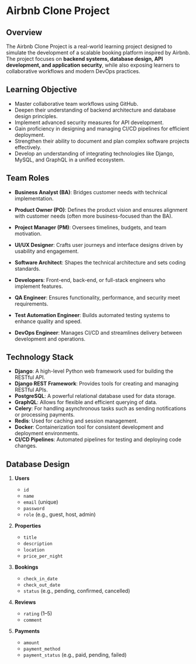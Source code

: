 # Airbnb Clone Project 

## Overview
The Airbnb Clone Project is a real-world learning project designed to simulate the development of a scalable booking platform inspired by Airbnb.  
The project focuses on **backend systems, database design, API development, and application security**, while also exposing learners to collaborative workflows and modern DevOps practices.

## Learning Objective
- Master collaborative team workflows using GitHub.
- Deepen their understanding of backend architecture and database design principles.
- Implement advanced security measures for API development.
- Gain proficiency in designing and managing CI/CD pipelines for efficient deployment.
- Strengthen their ability to document and plan complex software projects effectively.
- Develop an understanding of integrating technologies like Django, MySQL, and GraphQL in a unified ecosystem.

## Team Roles
- **Business Analyst (BA)**: Bridges customer needs with technical implementation.

- **Product Owner (PO)**: Defines the product vision and ensures alignment with customer needs (often more business-focused than the BA).

- **Project Manager (PM)**: Oversees timelines, budgets, and team motivation.

- **UI/UX Designer**: Crafts user journeys and interface designs driven by usability and engagement.

- **Software Architect**: Shapes the technical architecture and sets coding standards.

- **Developers**: Front-end, back-end, or full-stack engineers who implement features.

- **QA Engineer**: Ensures functionality, performance, and security meet requirements.

- **Test Automation Engineer**: Builds automated testing systems to enhance quality and speed.

- **DevOps Engineer**: Manages CI/CD and streamlines delivery between development and operations.

## Technology Stack
- **Django**: A high-level Python web framework used for building the RESTful API.
- **Django REST Framework**: Provides tools for creating and managing RESTful APIs.
- **PostgreSQL**: A powerful relational database used for data storage.
- **GraphQL**: Allows for flexible and efficient querying of data.
- **Celery**: For handling asynchronous tasks such as sending notifications or processing payments.
- **Redis**: Used for caching and session management.
- **Docker**: Containerization tool for consistent development and deployment environments.
- **CI/CD Pipelines**: Automated pipelines for testing and deploying code changes.

## Database Design

1. **Users**
   - `id`
   - `name`
   - `email` (unique)
   - `password`
   - `role` (e.g., guest, host, admin)

2. **Properties**
   - `title`
   - `description`
   - `location`
   - `price_per_night`

3. **Bookings**
   - `check_in_date`
   - `check_out_date`
   - `status` (e.g., pending, confirmed, cancelled)

4. **Reviews**
   - `rating` (1–5)
   - `comment`

5. **Payments**
   - `amount`
   - `payment_method`
   - `payment_status` (e.g., paid, pending, failed)